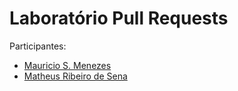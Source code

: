 # Laboratório Pull Requests

Participantes:

- [Mauricio S. Menezes](https://github.com/mau-me)
- [Matheus Ribeiro de Sena](https://github.com/MatheusSena02)
